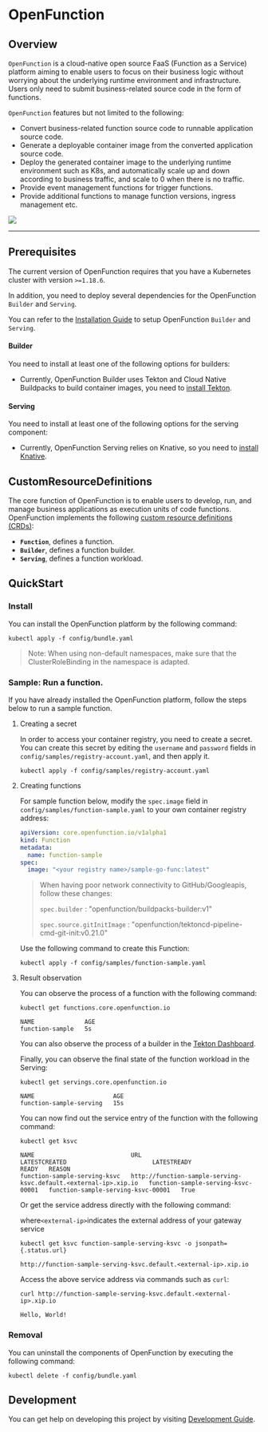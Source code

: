 # OpenFunction

## Overview

```OpenFunction``` is a cloud-native open source FaaS (Function as a Service) platform aiming to enable users to focus on their business logic without worrying about the underlying runtime environment and infrastructure. Users only need to submit business-related source code in the form of functions.

```OpenFunction``` features but not limited to the following:

- Convert business-related function source code to runnable application source code.
- Generate a deployable container image from the converted application source code.
- Deploy the generated container image to the underlying runtime environment such as K8s, and automatically scale up and down according to business traffic, and scale to 0 when there is no traffic.
- Provide event management functions for trigger functions.
- Provide additional functions to manage function versions, ingress management etc.

![](docs/images/OpenFunction-architecture.png)

---

## Prerequisites

The current version of OpenFunction requires that you have a Kubernetes cluster with version ``>=1.18.6``.

In addition, you need to deploy several dependencies for the OpenFunction ```Builder``` and ```Serving```.

You can refer to the [Installation Guide](docs/installation/README.md) to setup OpenFunction ```Builder``` and ```Serving```.

#### Builder

You need to install at least one of the following options for builders:

- Currently, OpenFunction Builder uses Tekton and Cloud Native Buildpacks to build container images, you need to [install Tekton](https://tekton.dev/docs/getting-started/#installation).
    
#### Serving

You need to install at least one of the following options for the serving component:

- Currently, OpenFunction Serving relies on Knative, so you need to [install Knative](https://knative.dev/docs/install/).

## CustomResourceDefinitions

The core function of OpenFunction is to enable users to develop, run, and manage business applications as execution units of code functions. OpenFunction implements the following [custom resource definitions (CRDs)](https://kubernetes.io/docs/tasks/access-kubernetes-api/extend-api-custom-resource-definitions/):  

- **```Function```**, defines a function.
- **```Builder```**, defines a function builder.
- **```Serving```**, defines a function workload.

## QuickStart

### Install

You can install the OpenFunction platform by the following command:

```shell
kubectl apply -f config/bundle.yaml
```

> Note: When using non-default namespaces, make sure that the ClusterRoleBinding in the namespace is adapted.

### Sample: Run a function.

If you have already installed the OpenFunction platform, follow the steps below to run a sample function.

1. Creating a secret

    In order to access your container registry, you need to create a secret. You can create this secret by editing the ``username`` and ``password`` fields in ``config/samples/registry-account.yaml``, and then apply it.

    ```shell
    kubectl apply -f config/samples/registry-account.yaml
    ```

2. Creating functions

    For sample function below, modify the ``spec.image`` field in ``config/samples/function-sample.yaml`` to your own container registry address: 

    ```yaml
    apiVersion: core.openfunction.io/v1alpha1
    kind: Function
    metadata:
      name: function-sample
    spec:
      image: "<your registry name>/sample-go-func:latest"
    ```
   > When having poor network connectivity to GitHub/Googleapis, follow these changes:
   > 
   > ```spec.builder``` : "openfunction/buildpacks-builder:v1"
   > 
   > ```spec.source.gitInitImage``` : "openfunction/tektoncd-pipeline-cmd-git-init:v0.21.0"
   
    Use the following command to create this Function:

    ```shell
    kubectl apply -f config/samples/function-sample.yaml
    ```

3. Result observation

    You can observe the process of a function with the following command:

    ```shell
    kubectl get functions.core.openfunction.io

    NAME              AGE
    function-sample   5s
    ```

    You can also observe the process of a builder in the [Tekton Dashboard](https://tekton.dev/docs/dashboard/).

    Finally, you can observe the final state of the function workload in the Serving:

    ```shell
    kubectl get servings.core.openfunction.io
     
    NAME                      AGE
    function-sample-serving   15s
    ```

    You can now find out the service entry of the function with the following command:

    ```shell
    kubectl get ksvc
     
    NAME                           URL                                                                 LATESTCREATED                        LATESTREADY                          READY   REASON
    function-sample-serving-ksvc   http://function-sample-serving-ksvc.default.<external-ip>.xip.io   function-sample-serving-ksvc-00001   function-sample-serving-ksvc-00001   True
    ```

    Or get the service address directly with the following command:

    where``` <external-ip> ```indicates the external address of your gateway service

    ```shell
    kubectl get ksvc function-sample-serving-ksvc -o jsonpath={.status.url}
     
    http://function-sample-serving-ksvc.default.<external-ip>.xip.io
    ```

    Access the above service address via commands such as ``curl``:

    ```shell
    curl http://function-sample-serving-ksvc.default.<external-ip>.xip.io
     
    Hello, World!
    ```

### Removal

You can uninstall the components of OpenFunction by executing the following command:

```shell
kubectl delete -f config/bundle.yaml
```

## Development

You can get help on developing this project by visiting [Development Guide](docs/development/README.md).

